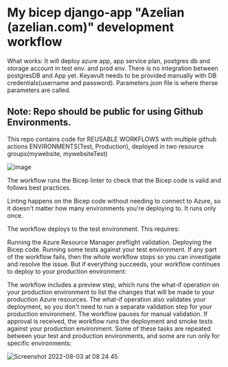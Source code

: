 # My bicep django-app "Azelian (azelian.com)" development workflow
What works:
It will deploy azure app, app service plan, postgres db and storage account in test env. and prod env.
There is no integration between postgresDB and App yet.
Keyavult needs to be provided manually with DB credentials(username and password). Parameters.json file is where therse parameters are called.

Note: Repo should be public for using Github Environments.
-------

This repo contains code for REUSABLE WORKFLOWS with multiple github actions ENVIRONMENTS(Test, Production), deployed in two resource groups(mywebsite, mywebsiteTest)

![image](https://user-images.githubusercontent.com/40992722/182538193-1c220304-3eb5-4974-b039-2d1c35a2dc0a.png)

The workflow runs the Bicep linter to check that the Bicep code is valid and follows best practices.

Linting happens on the Bicep code without needing to connect to Azure, so it doesn't matter how many environments you're deploying to. It runs only once.

The workflow deploys to the test environment. This requires:

Running the Azure Resource Manager preflight validation.
Deploying the Bicep code.
Running some tests against your test environment.
If any part of the workflow fails, then the whole workflow stops so you can investigate and resolve the issue. But if everything succeeds, your workflow continues to deploy to your production environment:

The workflow includes a preview step, which runs the what-if operation on your production environment to list the changes that will be made to your production Azure resources. The what-if operation also validates your deployment, so you don't need to run a separate validation step for your production environment.
The workflow pauses for manual validation.
If approval is received, the workflow runs the deployment and smoke tests against your production environment.
Some of these tasks are repeated between your test and production environments, and some are run only for specific environments:

![Screenshot 2022-08-03 at 08 24 45](https://user-images.githubusercontent.com/40992722/182538747-8d2af973-b134-47c8-aef4-6b3262cb9732.png)
